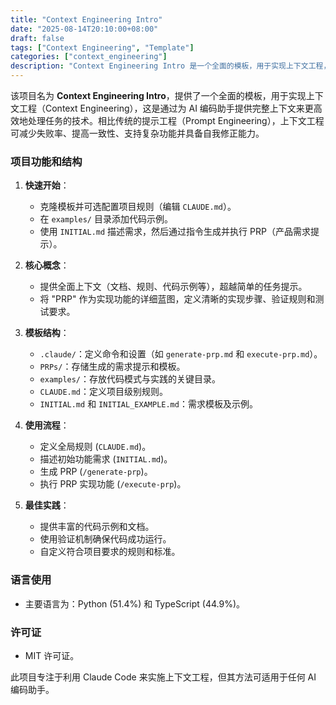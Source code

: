 ```yaml
---
title: "Context Engineering Intro"
date: "2025-08-14T20:10:00+08:00"
draft: false
tags: ["Context Engineering", "Template"]
categories: ["context_engineering"]
description: "Context Engineering Intro 是一个全面的模板，用于实现上下文工程，这是通过为 AI 编码助手提供完整上下文来更高效地处理任务的技术。"
---
```


该项目名为 **Context Engineering Intro**，提供了一个全面的模板，用于实现上下文工程（Context Engineering），这是通过为 AI 编码助手提供完整上下文来更高效地处理任务的技术。相比传统的提示工程（Prompt Engineering），上下文工程可减少失败率、提高一致性、支持复杂功能并具备自我修正能力。

### 项目功能和结构

1. **快速开始**：
   - 克隆模板并可选配置项目规则（编辑 `CLAUDE.md`）。
   - 在 `examples/` 目录添加代码示例。
   - 使用 `INITIAL.md` 描述需求，然后通过指令生成并执行 PRP（产品需求提示）。

2. **核心概念**：
   - 提供全面上下文（文档、规则、代码示例等），超越简单的任务提示。
   - 将 "PRP" 作为实现功能的详细蓝图，定义清晰的实现步骤、验证规则和测试要求。

3. **模板结构**：
   - `.claude/`：定义命令和设置（如 `generate-prp.md` 和 `execute-prp.md`）。
   - `PRPs/`：存储生成的需求提示和模板。
   - `examples/`：存放代码模式与实践的关键目录。
   - `CLAUDE.md`：定义项目级别规则。
   - `INITIAL.md` 和 `INITIAL_EXAMPLE.md`：需求模板及示例。

4. **使用流程**：
   - 定义全局规则 (`CLAUDE.md`)。
   - 描述初始功能需求 (`INITIAL.md`)。
   - 生成 PRP (`/generate-prp`)。
   - 执行 PRP 实现功能 (`/execute-prp`)。

5. **最佳实践**：
   - 提供丰富的代码示例和文档。
   - 使用验证机制确保代码成功运行。
   - 自定义符合项目要求的规则和标准。

### 语言使用

- 主要语言为：Python (51.4%) 和 TypeScript (44.9%)。

### 许可证

- MIT 许可证。

此项目专注于利用 Claude Code 来实施上下文工程，但其方法可适用于任何 AI 编码助手。
